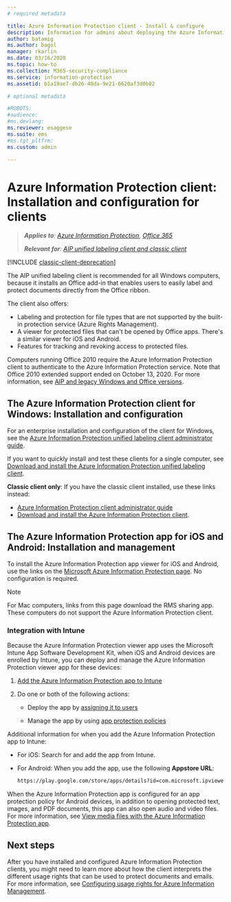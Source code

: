 ```yaml
---
# required metadata

title: Azure Information Protection client - Install & configure
description: Information for admins about deploying the Azure Information Protection clients on Windows computers and mobile devices.
author: batamig
ms.author: bagol
manager: rkarlin
ms.date: 03/16/2020
ms.topic: how-to
ms.collection: M365-security-compliance
ms.service: information-protection
ms.assetid: b1a19ae7-db26-40da-9e21-6620af3d0b02

# optional metadata

#ROBOTS:
#audience:
#ms.devlang:
ms.reviewer: esaggese
ms.suite: ems
#ms.tgt_pltfrm:
ms.custom: admin

---
```


# Azure Information Protection client: Installation and configuration for clients

>***Applies to**: [Azure Information Protection](https://azure.microsoft.com/pricing/details/information-protection), [Office 365](https://download.microsoft.com/download/E/C/F/ECF42E71-4EC0-48FF-AA00-577AC14D5B5C/Azure_Information_Protection_licensing_datasheet_EN-US.pdf)*
>
>***Relevant for**: [AIP unified labeling client and classic client](faqs.md#whats-the-difference-between-the-azure-information-protection-classic-and-unified-labeling-clients)*

[!INCLUDE [classic-client-deprecation](../includes/classic-client-deprecation.md)]

The AIP unified labeling client is recommended for all Windows computers, because it installs an Office add-in that enables users to easily label and protect documents directly from the Office ribbon. 

The client also offers:

- Labeling and protection for file types that are not supported by the built-in protection service (Azure Rights Management).
- A viewer for protected files that can't be opened by Office apps. There's a similar viewer for iOS and Android.
- Features for tracking and revoking access to protected files.

Computers running Office 2010 require the Azure Information Protection client to authenticate to the Azure Information Protection service. Note that Office 2010 extended support ended on October 13, 2020. For more information, see [AIP and legacy Windows and Office versions](known-issues.md#aip-and-legacy-windows-and-office-versions).
## The Azure Information Protection client for Windows: Installation and configuration

For an enterprise installation and configuration of the client for Windows, see the [Azure Information Protection unified labeling client administrator guide](./rms-client/clientv2-admin-guide.md).

If you want to quickly install and test these clients for a single computer, see [Download and install the Azure Information Protection unified labeling client](./rms-client/install-unifiedlabelingclient-app.md).

**Classic client only**: If you have the classic client installed, use these links instead:

- [Azure Information Protection client administrator guide](./rms-client/client-admin-guide.md)
- [Download and install the Azure Information Protection client](./rms-client/install-client-app.md).

## The Azure Information Protection app for iOS and Android: Installation and management

To install the Azure Information Protection app viewer for iOS and Android, use the links on the [Microsoft Azure Information Protection page](https://go.microsoft.com/fwlink/?LinkId=303970). No configuration is required.

> [!NOTE]
> For Mac computers, links from this page download the RMS sharing app. These computers do not support the Azure Information Protection client.

### Integration with Intune

Because the Azure Information Protection viewer app uses the Microsoft Intune App Software Development Kit, when iOS and Android devices are enrolled by Intune, you can deploy and manage the Azure Information Protection viewer app for these devices:

1. [Add the Azure Information Protection app to Intune](/intune/apps/apps-add)

2. Do one or both of the following actions:

    - Deploy the app by [assigning it to users](/intune/apps/apps-deploy)

    - Manage the app by using [app protection policies](/intune/apps/app-protection-policies)

Additional information for when you add the Azure Information Protection app to Intune:

- For iOS: Search for and add the app from Intune.

- For Android: When you add the app, use the following **Appstore URL**:

    ```md
    https://play.google.com/store/apps/details?id=com.microsoft.ipviewer
    ```

When the Azure Information Protection app is configured for an app protection policy for Android devices, in addition to opening protected text, images, and PDF documents, this app can also open audio and video files. For more information, see [View media files with the Azure Information Protection app](/intune/fundamentals/end-user-mam-apps-android#view-media-files-with-the-azure-information-protection-app).

## Next steps

After you have installed and configured Azure Information Protection clients, you might need to learn more about how the client interprets the different usage rights that can be used to protect documents and emails. For more information, see [Configuring usage rights for Azure Information Management](configure-usage-rights.md).
